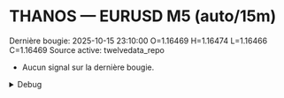 # THANOS — EURUSD M5 (auto/15m)
Dernière bougie: 2025-10-15 23:10:00  O=1.16469  H=1.16474  L=1.16466  C=1.16469
Source active: twelvedata_repo

- Aucun signal sur la dernière bougie.

<details><summary>Debug</summary>

- TD_API_KEY manquant.

</details>
